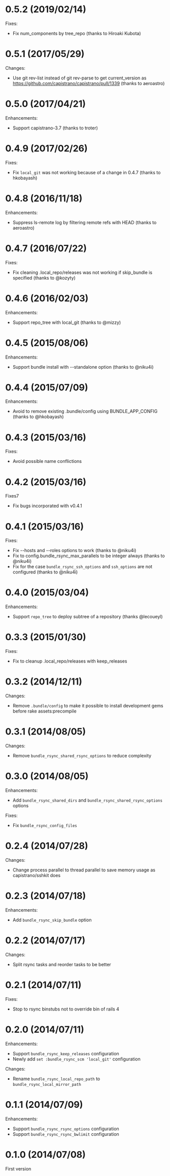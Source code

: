 # 0.5.2 (2019/02/14)

Fixes:

* Fix num_components by tree_repo (thanks to Hiroaki Kubota)

# 0.5.1 (2017/05/29)

Changes:

* Use git rev-list instead of git rev-parse to get current_version as https://github.com/capistrano/capistrano/pull/1339 (thanks to aeroastro)

# 0.5.0 (2017/04/21)

Enhancements:

* Support capistrano-3.7 (thanks to troter)

# 0.4.9 (2017/02/26)

Fixes:

* Fix `local_git` was not working because of a change in 0.4.7 (thanks to hkobayash)

# 0.4.8 (2016/11/18)

Enhancements:

* Suppress ls-remote log by filtering remote refs with HEAD (thanks to aeroastro)

# 0.4.7 (2016/07/22)

Fixes:

* Fix cleaning .local_repo/releases was not working if skip_bundle is specified (thanks to @kozyty)

# 0.4.6 (2016/02/03)

Enhancements:

* Support repo_tree with local_git (thanks to @mizzy)

# 0.4.5 (2015/08/06)

Enhancements:

* Support bundle install with --standalone option (thanks to @niku4i)

# 0.4.4 (2015/07/09)

Enhancements:

* Avoid to remove existing .bundle/config using BUNDLE_APP_CONFIG (thanks to @hkobayash)

# 0.4.3 (2015/03/16)

Fixes:

* Avoid possible name conflictions

# 0.4.2 (2015/03/16)

Fixes7

* Fix bugs incorporated with v0.4.1

# 0.4.1 (2015/03/16)

Fixes:

* Fix --hosts and --roles options to work (thanks to @niku4i)
* Fix to config.bundle_rsync_max_parallels to be integer always (thanks to @niku4i)
* Fix for the case `bundle_rsync_ssh_options` and `ssh_options` are not configured (thanks to @niku4i)

# 0.4.0 (2015/03/04)

Enhancements:

* Support `repo_tree` to deploy subtree of a repository (thanks @lecoueyl)

# 0.3.3 (2015/01/30)

Fixes:

* Fix to cleanup .local_repo/releases with keep_releases

# 0.3.2 (2014/12/11)

Changes:

* Remove `.bundle/config` to make it possible to install development gems before rake assets:precompile

# 0.3.1 (2014/08/05)

Changes:

* Remove `bundle_rsync_shared_rsync_options` to reduce complexity

# 0.3.0 (2014/08/05)

Enhancements:

* Add `bundle_rsync_shared_dirs` and `bundle_rsync_shared_rsync_options` options

Fixes:

* Fix `bundle_rsync_config_files`

# 0.2.4 (2014/07/28)

Changes:

* Change process parallel to thread parallel to save memory usage as capistrano/sshkit does

# 0.2.3 (2014/07/18)

Enhancements:

* Add `bundle_rsync_skip_bundle` option

# 0.2.2 (2014/07/17)

Changes:

* Split rsync tasks and reorder tasks to be better

# 0.2.1 (2014/07/11)

Fixes:

* Stop to rsync binstubs not to override bin of rails 4

# 0.2.0 (2014/07/11)

Enhancements:

* Support `bundle_rsync_keep_releases` configuration
* Newly add `set :bundle_rsync_scm 'local_git'` configuration

Changes:

* Rename `bundle_rsync_local_repo_path` to `bundle_rsync_local_mirror_path`

# 0.1.1 (2014/07/09)

Enhancements:

* Support `bundle_rsync_rsync_options` configuration
* Support `bundle_rsync_rsync_bwlimit` configuration

# 0.1.0 (2014/07/08)

First version

